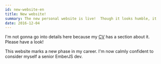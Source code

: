 ```yaml
---
id: new-website-en
title: New website!
summary: The new personal website is live!  Though it looks humble, it's packed with Ember features and best practices. Meant to be a showcase of my skills.
date: 2016-12-04
---
```


I'm not gonna go into details here because my [CV](/) has a section about it. Please have a look!

This website marks a new phase in my career. I'm now calmly confident to consider myself a senior EmberJS dev.
